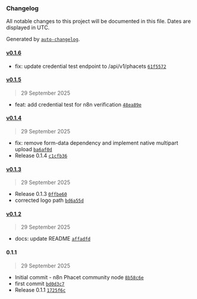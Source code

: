### Changelog

All notable changes to this project will be documented in this file. Dates are displayed in UTC.

Generated by [`auto-changelog`](https://github.com/CookPete/auto-changelog).

#### [v0.1.6](https://github.com/spx-software/n8n-phacet-official/compare/v0.1.5...v0.1.6)

- fix: update credential test endpoint to /api/v1/phacets [`61f5572`](https://github.com/spx-software/n8n-phacet-official/commit/61f5572c696fb75196b1f0f3d1b3a57cbb30b98b)

#### [v0.1.5](https://github.com/spx-software/n8n-phacet-official/compare/v0.1.4...v0.1.5)

> 29 September 2025

- feat: add credential test for n8n verification [`48ea89e`](https://github.com/spx-software/n8n-phacet-official/commit/48ea89ea073f74e3f590c1144fca1187dcafc2c4)

#### [v0.1.4](https://github.com/spx-software/n8n-phacet-official/compare/v0.1.3...v0.1.4)

> 29 September 2025

- fix: remove form-data dependency and implement native multipart upload [`ba6af0d`](https://github.com/spx-software/n8n-phacet-official/commit/ba6af0d02e1d161427ac4a8c51d4316dba4c74d7)
- Release 0.1.4 [`c1cfb36`](https://github.com/spx-software/n8n-phacet-official/commit/c1cfb36b0e4b72bc7589b44c0e5870914ccef2e9)

#### [v0.1.3](https://github.com/spx-software/n8n-phacet-official/compare/v0.1.2...v0.1.3)

> 29 September 2025

- Release 0.1.3 [`0ffbe60`](https://github.com/spx-software/n8n-phacet-official/commit/0ffbe6044a8f8f182893a712bb6213bbf1238d22)
- corrected logo path [`bd6a55d`](https://github.com/spx-software/n8n-phacet-official/commit/bd6a55daee5c1dce35f3ebc5a7c3a0f12dd74f4b)

#### [v0.1.2](https://github.com/spx-software/n8n-phacet-official/compare/0.1.1...v0.1.2)

> 29 September 2025

- docs: update README [`affadfd`](https://github.com/spx-software/n8n-phacet-official/commit/affadfdb2c9ef793bd0583bb236ca00dbcf01c2f)

#### 0.1.1

> 29 September 2025

- Initial commit - n8n Phacet community node [`8b58c6e`](https://github.com/spx-software/n8n-phacet-official/commit/8b58c6edaa13e7d4765940ee936af2bed0be76db)
- first commit [`bd0d3c7`](https://github.com/spx-software/n8n-phacet-official/commit/bd0d3c785073af29bebe0ce5904289f404a809b4)
- Release 0.1.1 [`1725f6c`](https://github.com/spx-software/n8n-phacet-official/commit/1725f6c73abafa82defebb1020df26910f0d361e)
